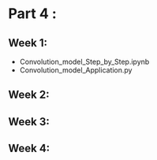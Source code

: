 # Part 4 : 

## Week 1:
- Convolution_model_Step_by_Step.ipynb
- Convolution_model_Application.py

## Week 2:


## Week 3:


## Week 4:

